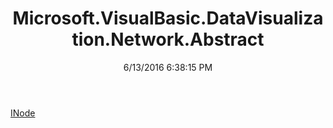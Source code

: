 ﻿---
title: Microsoft.VisualBasic.DataVisualization.Network.Abstract
date: 6/13/2016 6:38:15 PM
---

[INode](T-Microsoft.VisualBasic.DataVisualization.Network.Abstract.INode.html)
